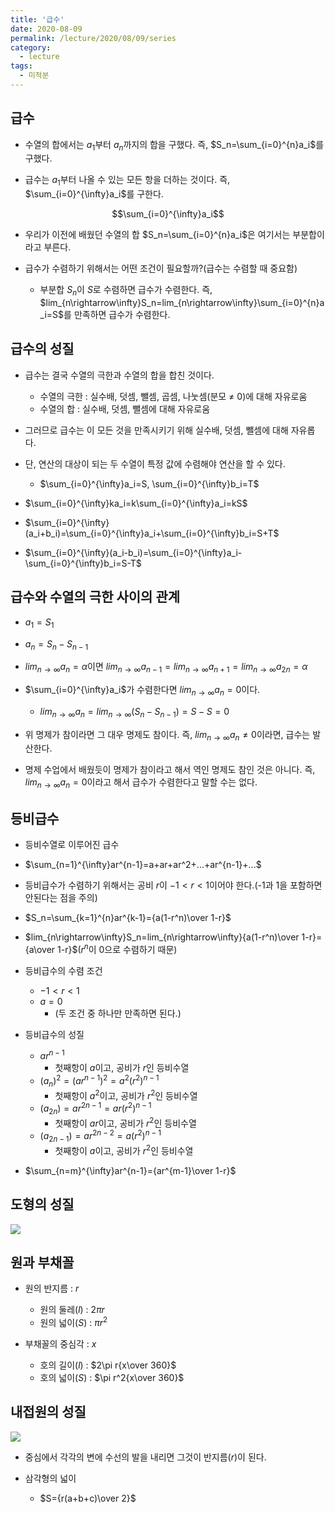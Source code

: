 ```yaml
---
title: '급수'
date: 2020-08-09
permalink: /lecture/2020/08/09/series
category:
  - lecture
tags:
  - 미적분
---
```


## 급수
- 수열의 합에서는 $a_1$부터 $a_n$까지의 합을 구했다. 즉, $S_n=\sum_{i=0}^{n}a_i$를 구했다.

- 급수는 $a_1$부터 나올 수 있는 모든 항을 더하는 것이다. 즉, $\sum_{i=0}^{\infty}a_i$를 구한다.

$$\sum_{i=0}^{\infty}a_i$$

- 우리가 이전에 배웠던 수열의 합 $S_n=\sum_{i=0}^{n}a_i$은 여기서는 부분합이라고 부른다.

- 급수가 수렴하기 위해서는 어떤 조건이 필요할까?(급수는 수렴할 때 중요함)
	- 부분합 $S_n$이 $S$로 수렴하면 급수가 수렴한다. 즉, $lim_{n\rightarrow\infty}S_n=lim_{n\rightarrow\infty}\sum_{i=0}^{n}a_i=S$를 만족하면 급수가 수렴한다.

## 급수의 성질
- 급수는 결국 수열의 극한과 수열의 합을 합친 것이다.
	- 수열의 극한 : 실수배, 덧셈, 뺄셈, 곱셈, 나눗셈(분모 $\neq$ 0)에 대해 자유로움
	- 수열의 합 : 실수배, 덧셈, 뺄셈에 대해 자유로움

- 그러므로 급수는 이 모든 것을 만족시키기 위해 실수배, 덧셈, 뺄셈에 대해 자유롭다.

- 단, 연산의 대상이 되는 두 수열이 특정 값에 수렴해야 연산을 할 수 있다.
	- $\sum_{i=0}^{\infty}a_i=S, \sum_{i=0}^{\infty}b_i=T$

- $\sum_{i=0}^{\infty}ka_i=k\sum_{i=0}^{\infty}a_i=kS$

- $\sum_{i=0}^{\infty}(a_i+b_i)=\sum_{i=0}^{\infty}a_i+\sum_{i=0}^{\infty}b_i=S+T$

- $\sum_{i=0}^{\infty}(a_i-b_i)=\sum_{i=0}^{\infty}a_i-\sum_{i=0}^{\infty}b_i=S-T$

## 급수와 수열의 극한 사이의 관계
- $a_1=S_1$

- $a_n=S_n-S_{n-1}$

- $lim_{n\rightarrow\infty}a_n=\alpha$이면 $lim_{n\rightarrow\infty}a_{n-1}=lim_{n\rightarrow\infty}a_{n+1}=lim_{n\rightarrow\infty}a_{2n}=\alpha$

- $\sum_{i=0}^{\infty}a_i$가 수렴한다면 $lim_{n\rightarrow\infty}a_n=0$이다.
	- $lim_{n\rightarrow\infty}a_n=lim_{n\rightarrow\infty}(S_n-S_{n-1})=S-S=0$

- 위 명제가 참이라면 그 대우 명제도 참이다. 즉, $lim_{n\rightarrow\infty}a_n\neq0$이라면, 급수는 발산한다.

- 명제 수업에서 배웠듯이 명제가 참이라고 해서 역인 명제도 참인 것은 아니다. 즉, $lim_{n\rightarrow\infty}a_n=0$이라고 해서 급수가 수렴한다고 말할 수는 없다.

## 등비급수
- 등비수열로 이루어진 급수

- $\sum_{n=1}^{\infty}ar^{n-1}=a+ar+ar^2+...+ar^{n-1}+...$

- 등비급수가 수렴하기 위해서는 공비 $r$이 $-1< r <1$이어야 한다.(-1과 1을 포함하면 안된다는 점을 주의)

- $S_n=\sum_{k=1}^{n}ar^{k-1}={a(1-r^n)\over 1-r}$

- $lim_{n\rightarrow\infty}S_n=lim_{n\rightarrow\infty}{a(1-r^n)\over 1-r}={a\over 1-r}$($r^n$이 0으로 수렴하기 때문)

- 등비급수의 수렴 조건
	- $-1 < r < 1$
	- $a = 0$
		- (두 조건 중 하나만 만족하면 된다.)

- 등비급수의 성질
	- $ar^{n-1}$
		- 첫째항이 $a$이고, 공비가 $r$인 등비수열
	- $(a_n)^2=(ar^{n-1})^2=a^2(r^2)^{n-1}$
		- 첫째항이 $a^2$이고, 공비가 $r^2$인 등비수열
	- $(a_{2n})=ar^{2n-1}=ar(r^2)^{n-1}$
		- 첫째항이 $ar$이고, 공비가 $r^2$인 등비수열
	- $(a_{2n-1})=ar^{2n-2}=a(r^2)^{n-1}$
		- 첫째항이 $a$이고, 공비가 $r^2$인 등비수열

- $\sum_{n=m}^{\infty}ar^{n-1}={ar^{m-1}\over 1-r}$

## 도형의 성질
![](https://user-images.githubusercontent.com/26649034/89308539-56131980-d6ad-11ea-8205-7276cb6c22d7.png)

## 원과 부채꼴
- 원의 반지름 : $r$

	- 원의 둘레($l$) : $2\pi r$
	- 원의 넓이($S$) : $\pi r^2$

- 부채꼴의 중심각 : $x$
	- 호의 길이($l$) : $2\pi r{x\over 360}$
	- 호의 넓이($S$) : $\pi r^2{x\over 360}$

## 내접원의 성질
![](https://user-images.githubusercontent.com/26649034/89308423-33810080-d6ad-11ea-869b-df28e2a374f1.png)

- 중심에서 각각의 변에 수선의 발을 내리면 그것이 반지름($r$)이 된다.

- 삼각형의 넓이
	- $S={r(a+b+c)\over 2}$
